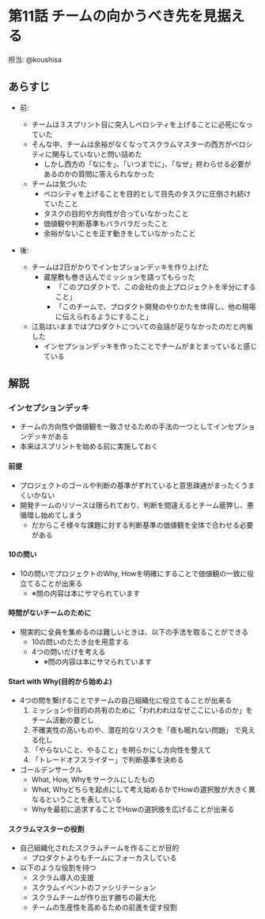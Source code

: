 # 第11話 チームの向かうべき先を見据える

担当: @koushisa

## あらすじ

- 前:
  - チームは３スプリント目に突入しベロシティを上げることに必死になっていた
  - そんな中、チームは余裕がなくなってスクラムマスターの西方がベロシティに関与していないと問い詰めた
    - しかし西方の「なにを」、「いつまでに」、「なぜ」終わらせる必要があるのかの質問に答えられなかった
  - チームは気づいた
    - ベロシティを上げることを目的として目先のタスクに圧倒され続けていたこと
    - タスクの目的や方向性が合っていなかったこと
    - 価値観や判断基準もバラバラだったこと
    - 余裕がないことを正す動きをしていなかったこと

- 後:
  - チームは2日がかりでインセプションデッキを作り上げた
    - 蔵屋敷も巻き込んでミッションを語ってもらった
      - 「このプロダクトで、この会社の炎上プロジェクトを半分にすること」
      - 「このチームで、プロダクト開発のやりかたを体得し、他の現場に伝えられるようにすること」
  - 江島はいままではプロダクトについての会話が足りなかったのだと内省した
    - インセプションデッキを作ったことでチームがまとまっていると感じている

## 解説

### インセプションデッキ

- チームの方向性や価値観を一致させるための手法の一つとしてインセプションデッキがある
- 本来はスプリントを始める前に実施しておく

#### 前提

- プロジェクトのゴールや判断の基準がずれていると意思疎通がまったくうまくいかない
- 開発チームのリソースは限られており、判断を間違えるとチーム疲弊し、悪循環し始めてしまう
  - だからこそ様々な課題に対する判断基準の価値観を全体で合わせる必要がある

#### 10の問い

- 10の問いでプロジェクトのWhy, Howを明確にすることで価値観の一致に役立てることが出来る
  - ※問の内容は本にサマられています

#### 時間がないチームのために

- 現実的に全員を集めるのは難しいときは、以下の手法を取ることができる
  - 10の問いのたたき台を用意する
  - 4つの問いだけを考える
    - ※問の内容は本にサマられています

#### Start with Why(目的から始めよ)

- 4つの問を繋げることでチームの自己組織化に役立てることが出来る
  1. ミッションや目的の共有のために「われわれはなぜここにいるのか」をチーム活動の要とし
  1. 不確実性の高いものや、潜在的なリスクを「夜も眠れない問題」 で見える化し
  1. 「やらないこと、やること」を明らかにし方向性を整えて
  1. 「トレードオフスライダー」で判断基準を決める
- ゴールデンサークル
  - What, How, Whyをサークルにしたもの
  - What, Whyどちらを起点にして考え始めるかでHowの選択肢が大きく異なるということを表している
  - Whyを最初に追求することでHowの選択肢を広げることが出来る

#### スクラムマスターの役割

- 自己組織化されたスクラムチームを作ることが目的
  - プロダクトよりもチームにフォーカスしている
- 以下のような役割を持つ
  - スクラム導入の支援
  - スクラムイベントのファシリテーション
  - スクラムチームが作り出す勝ちの最大化
  - チームの生産性を高めるための前進を促す役割
